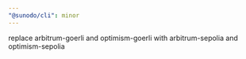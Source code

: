 ```yaml
---
"@sunodo/cli": minor
---
```


replace arbitrum-goerli and optimism-goerli with arbitrum-sepolia and optimism-sepolia

